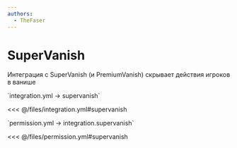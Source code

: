 ```yaml
---
authors:
  - TheFaser
---
```


# SuperVanish

Интеграция с SuperVanish (и PremiumVanish) скрывает действия игроков в ванише

[//]: # (integration.yml)
<!--@include: @/parts/words.md#setting-->
<!--@include: @/parts/words.md#path--> `integration.yml → supervanish`

<!--@include: @/parts/words.md#default-->
<<< @/files/integration.yml#supervanish

<!--@include: @/parts/enable.md-->

[//]: # (permission.yml)
<!--@include: @/parts/words.md#permission-->
<!--@include: @/parts/words.md#path--> `permission.yml → integration.supervanish`

<!--@include: @/parts/words.md#default-->
<<< @/files/permission.yml#supervanish

<!--@include: @/parts/permission/permissionTier3.md-->